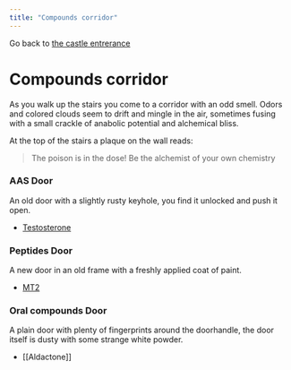 ```yaml
---
title: "Compounds corridor"
---
```

Go back to [the castle entrerance](_index.md)

# Compounds corridor
As you walk up the stairs you come to a corridor with an odd smell. Odors and colored clouds seem to drift and mingle in the air, sometimes fusing with a small crackle of anabolic potential and alchemical bliss. 

At the top of the stairs a plaque on the wall reads:
> The poison is in the dose! Be the alchemist of your own chemistry

### AAS Door
An old door with a slightly rusty keyhole, you find it unlocked and push it open.
- [Testosterone](Testosterone.md)

### Peptides Door
A new door in an old frame with a freshly applied coat of paint. 
- [MT2](Compounds/MT2.md)

### Oral compounds Door
A plain door with plenty of fingerprints around the doorhandle, the 
door itself is dusty with some strange white powder.
- [[Aldactone]]

